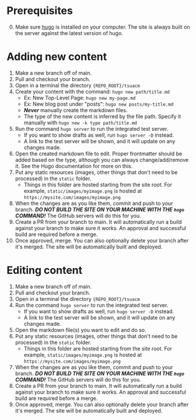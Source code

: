 # Prerequisites
0. Make sure [hugo](https://gohugo.io/getting-started/installing) is installed on your computer. The site is always built on the server against the latest version of hugo.

# Adding new content

1. Make a new branch off of main.
2. Pull and checkout your branch.
3. Open in a terminal the directory `{REPO_ROOT}/tsuacm`
4. Create your content with the command: `hugo new path/title.md`
    + Ex: New Top-Level Page: `hugo new my-page.md`
    + Ex: New blog post under "posts": `hugo new posts/my-title.md`
    + ***Never*** manually create the markdown files.
    + The type of the new content is inferred by the file path. Specify it manually with `hugo new -k type path/title.md`
5. Run the command `hugo server` to run the integrated test server.
    + If you want to show drafts as well, run `hugo server -D` instead.
    + A link to the test server will be shown, and it will update on any changes made.
6. Open the created markdown file to edit. Proper frontmatter should be added based on the type, although you can always change/add/remove it. See the Hugo documentation for more on this.
7. Put any static resources (images, other things that don't need to be processed) in the `static` folder.
    + Things in this folder are hosted starting from the site root. For example, `static/images/myimage.png` is hosted at `https://mysite.com/images/myimage.png`
8. When the changes are as you like them, commit and push to your branch. ***DO NOT BUILD THE SITE ON YOUR MACHINE WITH THE `hugo` COMMAND!*** The GitHub servers will do this for you.
9. Create a PR from your branch to main. It will automatically run a build against your branch to make sure it works. An approval and successful build are required before a merge.
10.  Once approved, merge. You can also optionally delete your branch after it's merged. The site will be automatically built and deployed.

# Editing content

1. Make a new branch off of main.
2. Pull and checkout your branch.
3. Open in a terminal the directory `{REPO_ROOT}/tsuacm`
4. Run the command `hugo server` to run the integrated test server.
    + If you want to show drafts as well, run `hugo server -D` instead.
    + A link to the test server will be shown, and it will update on any changes made.
5. Open the markdown file(s) you want to edit and do so.
6. Put any static resources (images, other things that don't need to be processed) in the `static` folder.
    + Things in this folder are hosted starting from the site root. For example, `static/images/myimage.png` is hosted at `https://mysite.com/images/myimage.png`
7. When the changes are as you like them, commit and push to your branch. ***DO NOT BUILD THE SITE ON YOUR MACHINE WITH THE `hugo` COMMAND!*** The GitHub servers will do this for you.
8. Create a PR from your branch to main. It will automatically run a build against your branch to make sure it works. An approval and successful build are required before a merge.
9.  Once approved, merge. You can also optionally delete your branch after it's merged. The site will be automatically built and deployed.